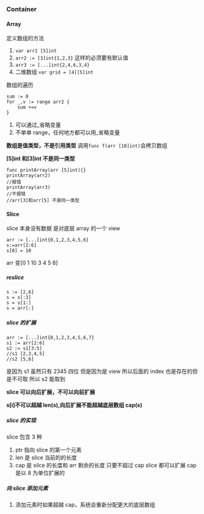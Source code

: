 ### Container

#### Array

定义数组的方法

1. `var arr1 [5]int`
2. `arr2 := [3]int{1,2,3}` 这样的必须要有默认值
3. `arr3 := [...]int{2,4,6,3,4}`
4. 二维数组 `var grid = [4][5]int`

数组的遍历

```
sum := 0
for _,v := range arr2 {
    sum +=v
}
```

1. 可以通过\_省略变量
2. 不单单 range，任何地方都可以用\_省略变量

**数组是值类型，不是引用类型**
调用`func f(arr [10]int)`会拷贝数组

**[5]int 和[3]int 不是同一类型**

```
func printArray(arr [5]int){}
printArray(arr2)
//报错
printArray(arr3)
//不报错
//arr[3]和arr[5] 不是同一类型
```

#### Slice

slice 本身没有数据 是对底层 array 的一个 view

```
arr := [...]int{0,1,2,3,4,5,6}
s:=arr[2:6]
s[0] = 10
```

arr 变[0 1 10 3 4 5 6]

##### reslice

```
s := [2,6]
s = s[:3]
s = s[1:]
s = arr[:]
```

##### slice 的扩展

```
arr := [...]int{0,1,2,3,4,5,6,7}
s1 := arr[2:6]
s2 := s1[3:5]
//s1 [2,3,4,5]
//s2 [5,6]
```

是因为 s1 虽然只有 2345 四位 但是因为是 view 所以后面的 index 也是存在的但是不可取 所以 s2 能取到

**slice 可以向后扩展，不可以向前扩展**

**s[i]不可以超越 len(s),向后扩展不能超越底层数组 cap(s)**

##### slice 的实现

slice 包含 3 种

1. ptr 指向 slice 的第一个元素
2. len 是 slice 当前的的长度
3. cap 是 silce 的长度和 arr 剩余的长度 只要不超过 cap slice 都可以扩展 cap 是以 8 为单位扩展的

##### 向 slice 添加元素

1. 添加元素时如果超越 cap，系统会重新分配更大的底层数组
